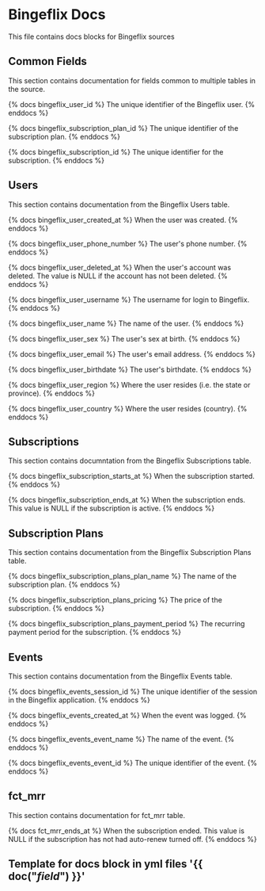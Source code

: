 # Bingeflix Docs
This file contains docs blocks for Bingeflix sources

## Common Fields
This section contains documentation for fields common to multiple tables in the source.

{% docs bingeflix_user_id %}
The unique identifier of the Bingeflix user.
{% enddocs %}

{% docs bingeflix_subscription_plan_id %}
The unique identifier of the subscription plan.
{% enddocs %}

{% docs bingeflix_subscription_id %}
The unique identifier for the subscription.
{% enddocs %}

## Users
This section contains documentation from the Bingeflix Users table.

{% docs bingeflix_user_created_at %}
When the user was created.
{% enddocs %}

{% docs bingeflix_user_phone_number %}
The user's phone number.
{% enddocs %}

{% docs bingeflix_user_deleted_at %}
When the user's account was deleted. The value is NULL if the account has not been deleted.
{% enddocs %}

{% docs bingeflix_user_username %}
The username for login to Bingeflix.
{% enddocs %}

{% docs bingeflix_user_name %}
The name of the user.
{% enddocs %}

{% docs bingeflix_user_sex %}
The user's sex at birth.
{% enddocs %}

{% docs bingeflix_user_email %}
The user's email address.
{% enddocs %}

{% docs bingeflix_user_birthdate %}
The user's birthdate.
{% enddocs %}

{% docs bingeflix_user_region %}
Where the user resides (i.e. the state or province).
{% enddocs %}

{% docs bingeflix_user_country %}
Where the user resides (country).
{% enddocs %}

## Subscriptions
This section contains documntation from the Bingeflix Subscriptions table.

{% docs bingeflix_subscription_starts_at %}
When the subscription started.
{% enddocs %}

{% docs bingeflix_subscription_ends_at %}
When the subscription ends. This value is NULL if the subscription is active.
{% enddocs %}

## Subscription Plans
This section contains documentation from the Bingeflix Subscription Plans table.

{% docs bingeflix_subscription_plans_plan_name %}
The name of the subscription plan.
{% enddocs %}

{% docs bingeflix_subscription_plans_pricing %}
The price of the subscription.
{% enddocs %}

{% docs bingeflix_subscription_plans_payment_period %}
The recurring payment period for the subscription.
{% enddocs %}

## Events
This section contains documentation from the Bingeflix Events table.

{% docs bingeflix_events_session_id %}
The unique identifier of the session in the Bingeflix application.
{% enddocs %}

{% docs bingeflix_events_created_at %}
When the event was logged.
{% enddocs %}

{% docs bingeflix_events_event_name %}
The name of the event.
{% enddocs %}

{% docs bingeflix_events_event_id %}
The unique identifier of the event.
{% enddocs %}

## fct_mrr
This section contains documentation for fct_mrr table.

{% docs fct_mrr_ends_at %}
When the subscription ended. This value is NULL if the subscription has not had auto-renew turned off.
{% enddocs %}

## Template for docs block in yml files '{{ doc("_field_") }}'
